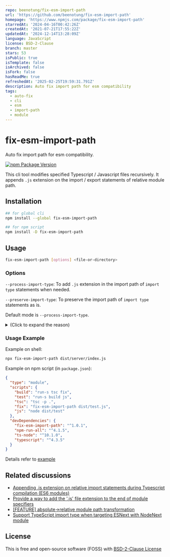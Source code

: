 ```yaml
---
repo: beenotung/fix-esm-import-path
url: 'https://github.com/beenotung/fix-esm-import-path'
homepage: 'https://www.npmjs.com/package/fix-esm-import-path'
starredAt: '2024-04-16T00:42:26Z'
createdAt: '2021-07-21T17:55:22Z'
updatedAt: '2024-12-14T13:28:09Z'
language: JavaScript
license: BSD-2-Clause
branch: master
stars: 53
isPublic: true
isTemplate: false
isArchived: false
isFork: false
hasReadMe: true
refreshedAt: '2025-02-25T19:59:31.791Z'
description: Auto fix import path for esm compatibility
tags:
  - auto-fix
  - cli
  - esm
  - import-path
  - module
---
```


# fix-esm-import-path

Auto fix import path for esm compatibility.

[![npm Package Version](https://img.shields.io/npm/v/fix-esm-import-path.svg?maxAge=2592000)](https://www.npmjs.com/package/fix-esm-import-path)

This cli tool modifies specified Typescript / Javascript files recursively. It appends `.js` extension on the import / export statements of relative module path.

## Installation

```bash
## for global cli
npm install --global fix-esm-import-path

## for npm script
npm install -D fix-esm-import-path
```

## Usage

```bash
fix-esm-import-path [options] <file-or-directory>
```

### Options

`--process-import-type`: To add `.js` extension in the import path of `import type` statements when needed.

`--preserve-import-type`: To preserve the import path of `import type` statements as is.

Default mode is `--process-import-type`.

<details>
<summary>(Click to expand the reason)</summary>

In previous version, `fix-esm-import-path` does not modify the import path of `import type` statements because they are supposed to be removed in the javascript output.

However, [under some settings](https://github.com/beenotung/fix-esm-import-path/issues/5), import path with extension is required for `import type` statements as well. So now `fix-esm-import-path` now modifies the import path of `import type` statements as well.

If your setup does not require fixing the import path for `import type` statements and you want to minimize git changes, you can use the `--preserve-import-type` flag to leave them as is.

</details>

### Usage Example

Example on shell:

```bash
npx fix-esm-import-path dist/server/index.js
```

Example on npm script (in `package.json`):

```json
{
  "type": "module",
  "scripts": {
    "build": "run-s tsc fix",
    "test": "run-s build js",
    "tsc": "tsc -p .",
    "fix": "fix-esm-import-path dist/test.js",
    "js": "node dist/test"
  },
  "devDependencies": {
    "fix-esm-import-path": "^1.0.1",
    "npm-run-all": "^4.1.5",
    "ts-node": "^10.1.0",
    "typescript": "^4.3.5"
  }
}
```

Details refer to [example](./example)

## Related discussions

- [Appending .js extension on relative import statements during Typescript compilation (ES6 modules)](https://stackoverflow.com/questions/62619058/appending-js-extension-on-relative-import-statements-during-typescript-compilat)
- [Provide a way to add the '.js' file extension to the end of module specifiers](https://github.com/microsoft/TypeScript/issues/16577)
- [[FEATURE] absolute->relative module path transformation](https://github.com/microsoft/TypeScript/issues/15479)
- [Support TypeScript import type when targeting ESNext with NodeNext module](https://github.com/beenotung/fix-esm-import-path/issues/5)

## License

This is free and open-source software (FOSS) with
[BSD-2-Clause License](./LICENSE)
